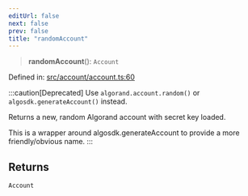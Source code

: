 ```yaml
---
editUrl: false
next: false
prev: false
title: "randomAccount"
---
```


> **randomAccount**(): `Account`

Defined in: [src/account/account.ts:60](https://github.com/algorandfoundation/algokit-utils-ts/blob/45957336d0cbf88c980c0a3343335a5e5e142c93/src/account/account.ts#L60)

:::caution[Deprecated]
Use `algorand.account.random()` or `algosdk.generateAccount()` instead.

Returns a new, random Algorand account with secret key loaded.

This is a wrapper around algosdk.generateAccount to provide a more friendly/obvious name.
:::

## Returns

`Account`
